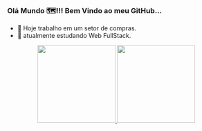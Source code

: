 ### Olá Mundo 🗺!!! Bem Vindo ao meu GitHub...

- 🔭 Hoje trabalho em um setor de compras.
- 🌱 atualmente estudando Web FullStack.


<div align="center">
  <a href="https://github.com/LaurentinoNicolas">
  <img height="180em" src="https://github-readme-stats.vercel.app/api?username=LaurentinoNicolas&show_icons=true&theme=synthwave&include_all_commits=true&count_private=true"/>
  <img height="180em" src="https://github-readme-stats.vercel.app/api/top-langs/?username=LaurentinoNicolas&layout=compact&langs_count=7&theme=synthwave"/>
</div>

